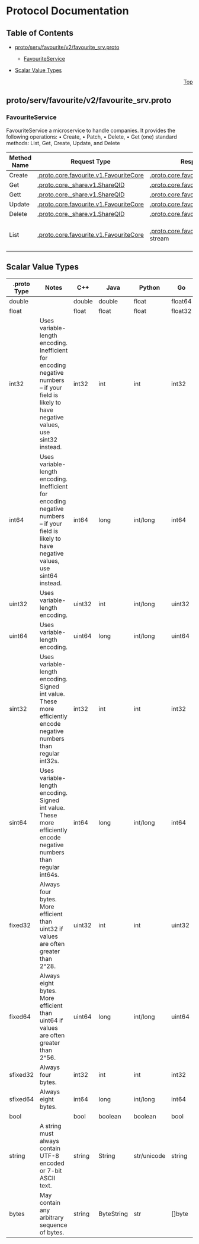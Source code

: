 # Protocol Documentation
<a name="top"></a>

## Table of Contents

- [proto/serv/favourite/v2/favourite_srv.proto](#proto_serv_favourite_v2_favourite_srv-proto)
    - [FavouriteService](#proto-serv-favourite-v2-FavouriteService)
  
- [Scalar Value Types](#scalar-value-types)



<a name="proto_serv_favourite_v2_favourite_srv-proto"></a>
<p align="right"><a href="#top">Top</a></p>

## proto/serv/favourite/v2/favourite_srv.proto


 

 

 


<a name="proto-serv-favourite-v2-FavouriteService"></a>

### FavouriteService
FavouriteService
a microservice to handle companies. It provides the following operations:
• Create, • Patch, • Delete, • Get (one)
standard methods: List, Get, Create, Update, and Delete

| Method Name | Request Type | Response Type | Description |
| ----------- | ------------ | ------------- | ------------|
| Create | [.proto.core.favourite.v1.FavouriteCore](#proto-core-favourite-v1-FavouriteCore) | [.proto.core.favourite.v1.FavouriteCore](#proto-core-favourite-v1-FavouriteCore) | Create |
| Get | [.proto.core._share.v1.ShareQID](#proto-core-_share-v1-ShareQID) | [.proto.core.favourite.v1.FavouriteCore](#proto-core-favourite-v1-FavouriteCore) | Get |
| Gett | [.proto.core._share.v1.ShareQID](#proto-core-_share-v1-ShareQID) | [.proto.core.favourite.v1.FavouriteCore](#proto-core-favourite-v1-FavouriteCore) | Gett |
| Update | [.proto.core.favourite.v1.FavouriteCore](#proto-core-favourite-v1-FavouriteCore) | [.proto.core.favourite.v1.FavouriteCore](#proto-core-favourite-v1-FavouriteCore) | Update |
| Delete | [.proto.core._share.v1.ShareQID](#proto-core-_share-v1-ShareQID) | [.proto.core.favourite.v1.FavouriteCore](#proto-core-favourite-v1-FavouriteCore) | Delete |
| List | [.proto.core.favourite.v1.FavouriteCore](#proto-core-favourite-v1-FavouriteCore) | [.proto.core.favourite.v1.FavouriteCore](#proto-core-favourite-v1-FavouriteCore) stream | List/FilterList - stream favourites of a user |

 



## Scalar Value Types

| .proto Type | Notes | C++ | Java | Python | Go | C# | PHP | Ruby |
| ----------- | ----- | --- | ---- | ------ | -- | -- | --- | ---- |
| <a name="double" /> double |  | double | double | float | float64 | double | float | Float |
| <a name="float" /> float |  | float | float | float | float32 | float | float | Float |
| <a name="int32" /> int32 | Uses variable-length encoding. Inefficient for encoding negative numbers – if your field is likely to have negative values, use sint32 instead. | int32 | int | int | int32 | int | integer | Bignum or Fixnum (as required) |
| <a name="int64" /> int64 | Uses variable-length encoding. Inefficient for encoding negative numbers – if your field is likely to have negative values, use sint64 instead. | int64 | long | int/long | int64 | long | integer/string | Bignum |
| <a name="uint32" /> uint32 | Uses variable-length encoding. | uint32 | int | int/long | uint32 | uint | integer | Bignum or Fixnum (as required) |
| <a name="uint64" /> uint64 | Uses variable-length encoding. | uint64 | long | int/long | uint64 | ulong | integer/string | Bignum or Fixnum (as required) |
| <a name="sint32" /> sint32 | Uses variable-length encoding. Signed int value. These more efficiently encode negative numbers than regular int32s. | int32 | int | int | int32 | int | integer | Bignum or Fixnum (as required) |
| <a name="sint64" /> sint64 | Uses variable-length encoding. Signed int value. These more efficiently encode negative numbers than regular int64s. | int64 | long | int/long | int64 | long | integer/string | Bignum |
| <a name="fixed32" /> fixed32 | Always four bytes. More efficient than uint32 if values are often greater than 2^28. | uint32 | int | int | uint32 | uint | integer | Bignum or Fixnum (as required) |
| <a name="fixed64" /> fixed64 | Always eight bytes. More efficient than uint64 if values are often greater than 2^56. | uint64 | long | int/long | uint64 | ulong | integer/string | Bignum |
| <a name="sfixed32" /> sfixed32 | Always four bytes. | int32 | int | int | int32 | int | integer | Bignum or Fixnum (as required) |
| <a name="sfixed64" /> sfixed64 | Always eight bytes. | int64 | long | int/long | int64 | long | integer/string | Bignum |
| <a name="bool" /> bool |  | bool | boolean | boolean | bool | bool | boolean | TrueClass/FalseClass |
| <a name="string" /> string | A string must always contain UTF-8 encoded or 7-bit ASCII text. | string | String | str/unicode | string | string | string | String (UTF-8) |
| <a name="bytes" /> bytes | May contain any arbitrary sequence of bytes. | string | ByteString | str | []byte | ByteString | string | String (ASCII-8BIT) |

